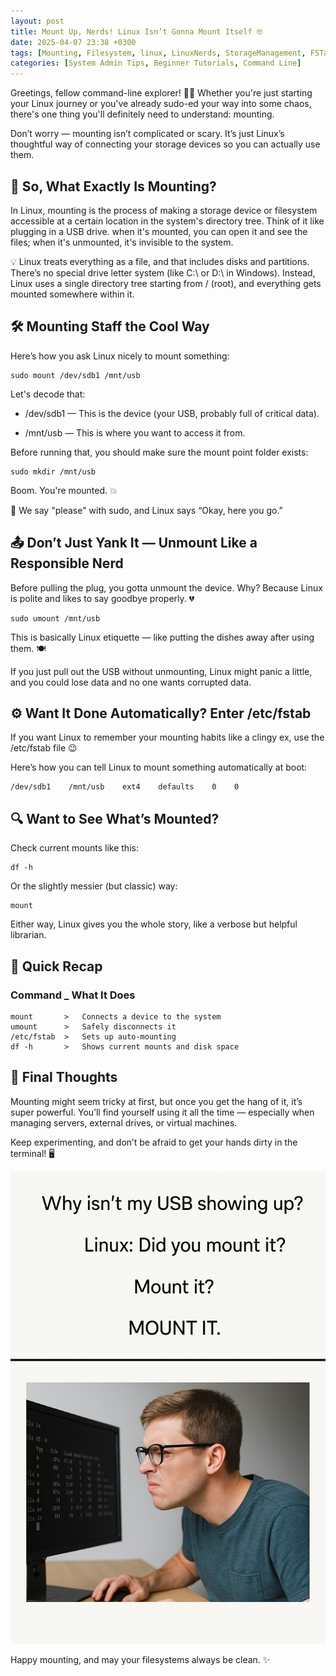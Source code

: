 ```yaml
---
layout: post
title: Mount Up, Nerds! Linux Isn’t Gonna Mount Itself 🤓
date: 2025-04-07 23:38 +0300
tags: [Mounting, Filesystem, linux, LinuxNerds, StorageManagement, FSTab, CommandLine]
categories: [System Admin Tips, Beginner Tutorials, Command Line]
---
```



Greetings, fellow command-line explorer! 🧑‍🚀 Whether you're just starting your Linux journey or you've already sudo-ed your way into some chaos, there's one thing you'll definitely need to understand: mounting.

Don’t worry — mounting isn’t complicated or scary. It’s just Linux’s thoughtful way of connecting your storage devices so you can actually use them.

## 🧠 So, What Exactly Is Mounting?
    
In Linux, mounting is the process of making a storage device or filesystem accessible at a certain location in the system's directory tree. Think of it like plugging in a USB drive. when it's mounted, you can open it and see the files; when it's unmounted, it's invisible to the system.

💡 Linux treats everything as a file, and that includes disks and partitions. There’s no special drive letter system (like C:\ or D:\ in Windows). Instead, Linux uses a single directory tree starting from / (root), and everything gets mounted somewhere within it.

## 🛠️ Mounting Staff the Cool Way

Here’s how you ask Linux nicely to mount something:

```shell
sudo mount /dev/sdb1 /mnt/usb
```
Let's decode that:
  * /dev/sdb1 — This is the device (your USB, probably full of critical data).

  * /mnt/usb — This is where you want to access it from.

Before running that, you should make sure the mount point folder exists:

```shell
sudo mkdir /mnt/usb
```
Boom. You're mounted. 💥

📌 We say "please" with sudo, and Linux says “Okay, here you go.”


## 📤 Don’t Just Yank It — Unmount Like a Responsible Nerd

Before pulling the plug, you gotta unmount the device. Why? Because Linux is polite and likes to say goodbye properly. 💔

```shell
sudo umount /mnt/usb
```

This is basically Linux etiquette — like putting the dishes away after using them. 🍽️

If you just pull out the USB without unmounting, Linux might panic a little, and you could lose data and no one wants corrupted data.


## ⚙️ Want It Done Automatically? Enter /etc/fstab

If you want Linux to remember your mounting habits like a clingy ex, use the /etc/fstab file 😉

Here’s how you can tell Linux to mount something automatically at boot:

```shell
/dev/sdb1    /mnt/usb    ext4    defaults    0    0
```

## 🔍 Want to See What’s Mounted?

Check current mounts like this:

```shell
df -h
```

Or the slightly messier (but classic) way:

```shell
mount
```

Either way, Linux gives you the whole story, like a verbose but helpful librarian.

## 🧹 Quick Recap
### Command  _  What It Does
    mount       >	Connects a device to the system
    umount	    >   Safely disconnects it
    /etc/fstab  >	Sets up auto-mounting
    df -h       >   Shows current mounts and disk space

## 🎤 Final Thoughts

Mounting might seem tricky at first, but once you get the hang of it, it’s super powerful. You’ll find yourself using it all the time — especially when managing servers, external drives, or virtual machines.

Keep experimenting, and don’t be afraid to get your hands dirty in the terminal! 🖥️

![alt text](image.png)

Happy mounting, and may your filesystems always be clean. ✨